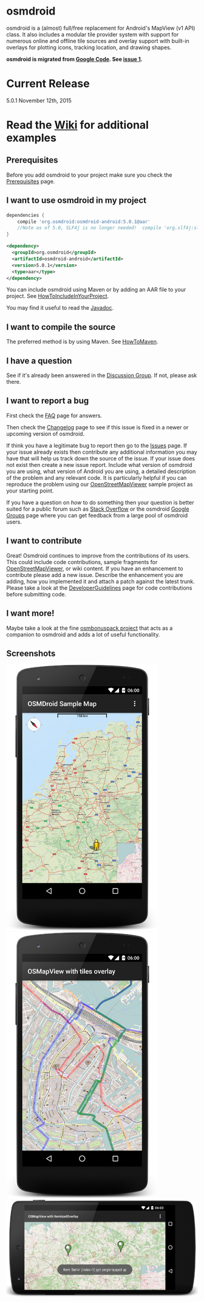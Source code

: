 # osmdroid

osmdroid is a (almost) full/free replacement for Android's MapView (v1 API) class. It also includes a modular tile provider system with support for numerous online and offline tile sources and overlay support with built-in overlays for plotting icons, tracking location, and drawing shapes.

**osmdroid is migrated from [Google Code](https://code.google.com/p/osmdroid/). See [issue 1](https://github.com/osmdroid/osmdroid/issues/1).**

# Current Release

5.0.1 November 12th, 2015

# Read the [Wiki](https://github.com/osmdroid/osmdroid/wiki) for additional examples

## Prerequisites

Before you add osmdroid to your project make sure you check the [Prerequisites](https://github.com/osmdroid/osmdroid/wiki/Prerequisites) page.

## I want to use osmdroid in my project

```groovy
dependencies {
    compile 'org.osmdroid:osmdroid-android:5.0.1@aar'
    //Note as of 5.0, SLF4j is no longer needed!  compile 'org.slf4j:slf4j-simple:1.6.1'
}
```

```xml
<dependency>
  <groupId>org.osmdroid</groupId>
  <artifactId>osmdroid-android</artifactId>
  <version>5.0.1</version>
  <type>aar</type>
</dependency>
```


You can include osmdroid using Maven or by adding an AAR file to your project. See [HowToIncludeInYourProject](https://github.com/osmdroid/osmdroid/wiki).

You may find it useful to read the [Javadoc](http://javadoc.osmdroid.org/).

## I want to compile the source

The preferred method is by using Maven. See [HowToMaven](https://github.com/osmdroid/osmdroid/wiki/How-to-build-OsmDroid-from-source).

## I have a question

See if it's already been answered in the
[Discussion Group](http://groups.google.com/group/osmdroid).
If not, please ask there.

## I want to report a bug

First check the [FAQ](https://github.com/osmdroid/osmdroid/wiki/FAQ) page for answers.

Then check the [Changelog](https://github.com/osmdroid/osmdroid/wiki/Changelog) page to see if this issue is fixed in a newer or upcoming version of osmdroid.

If think you have a legitimate bug to report then go to the [Issues](https://github.com/osmdroid/osmdroid/issues?state=open) page. If your issue already exists then contribute any additional information you may have that will help us track down the source of the issue. If your issue does not exist then create a new issue report. Include what version of osmdroid you are using, what version of Android you are using, a detailed description of the problem and any relevant code. It is particularly helpful if you can reproduce the problem using our [OpenStreetMapViewer](https://github.com/osmdroid/osmdroid/tree/master/OpenStreetMapViewer) sample project as your starting point.

If you have a question on _how_ to do something then your question is better suited for a public forum such as [Stack Overflow](http://stackoverflow.com/questions/tagged/osmdroid) or the osmdroid [Google Groups](https://groups.google.com/forum/#!forum/osmdroid) page where you can get feedback from a large pool of osmdroid users.

## I want to contribute

Great! Osmdroid continues to improve from the contributions of its users. This could include code contributions, sample fragments for [OpenStreetMapViewer](https://github.com/osmdroid/osmdroid/tree/master/OpenStreetMapViewer), or wiki content.
If you have an enhancement to contribute please add a new issue.
Describe the enhancement you are adding, how you implemented it and attach a patch against the latest trunk.
Please take a look at the [DeveloperGuidelines](https://github.com/osmdroid/osmdroid/wiki/Developer-Guidelines) page for code contributions before submitting code.

## I want more!

Maybe take a look at the fine [osmbonuspack project](https://github.com/MKergall/osmbonuspack) that acts as a companion to osmdroid and adds a lot of useful functionality.

## Screenshots

![](images/MyLocation.png)
![](images/CustomLayer.png)
![](images/TwoMarkers.png)
